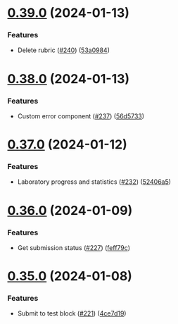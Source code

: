 # [0.39.0](https://github.com/upb-code-labs/react-client/compare/v0.38.0...v0.39.0) (2024-01-13)


### Features

* Delete rubric ([#240](https://github.com/upb-code-labs/react-client/issues/240)) ([53a0984](https://github.com/upb-code-labs/react-client/commit/53a0984a8182ce747f956f270c88a7a5e7f7ff00))



# [0.38.0](https://github.com/upb-code-labs/react-client/compare/v0.37.0...v0.38.0) (2024-01-13)


### Features

* Custom error component ([#237](https://github.com/upb-code-labs/react-client/issues/237)) ([56d5733](https://github.com/upb-code-labs/react-client/commit/56d57331c02e0798b06cce2912203065d4d8b589))



# [0.37.0](https://github.com/upb-code-labs/react-client/compare/v0.36.0...v0.37.0) (2024-01-12)


### Features

* Laboratory progress and statistics ([#232](https://github.com/upb-code-labs/react-client/issues/232)) ([52406a5](https://github.com/upb-code-labs/react-client/commit/52406a57c8474e8d9d2f5de10bb46ed3048fe8ab))



# [0.36.0](https://github.com/upb-code-labs/react-client/compare/v0.35.0...v0.36.0) (2024-01-09)


### Features

* Get submission status ([#227](https://github.com/upb-code-labs/react-client/issues/227)) ([feff79c](https://github.com/upb-code-labs/react-client/commit/feff79c31521fdeb2bb430fadc9671a10f048256))



# [0.35.0](https://github.com/upb-code-labs/react-client/compare/v0.34.0...v0.35.0) (2024-01-08)


### Features

* Submit to test block ([#221](https://github.com/upb-code-labs/react-client/issues/221)) ([4ce7d19](https://github.com/upb-code-labs/react-client/commit/4ce7d196ae097374efe71c5b4751f1a8aac3543e))




